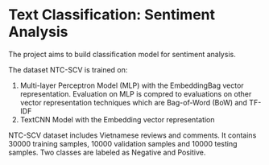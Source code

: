 # Text Classification: Sentiment Analysis

The project aims to build classification model for sentiment analysis.

The dataset NTC-SCV is trained on:
1. Multi-layer Perceptron Model (MLP) with the EmbeddingBag vector representation. Evaluation on MLP is compred to evaluations on other vector representation techniques which are Bag-of-Word (BoW) and TF-IDF
2. TextCNN Model with the Embedding vector representation
   
NTC-SCV dataset includes Vietnamese reviews and comments. It contains 30000 training samples, 10000 validation samples and 10000 testing samples. Two classes are labeled as Negative and Positive.
